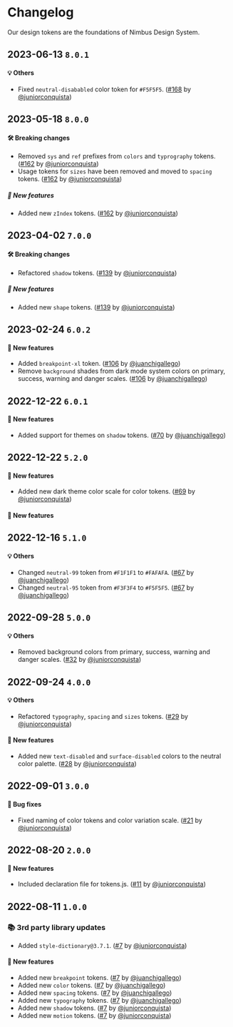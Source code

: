 # Changelog

Our design tokens are the foundations of Nimbus Design System.

## 2023-06-13 `8.0.1`

#### 💡 Others

- Fixed `neutral-disababled` color token for `#F5F5F5`. ([#168](https://github.com/TiendaNube/nimbus-design-system/pull/168) by [@juniorconquista](https://github.com/juniorconquista))

## 2023-05-18 `8.0.0`

#### 🛠 Breaking changes

- Removed `sys` and `ref` prefixes from `colors` and `typrography` tokens. ([#162](https://github.com/TiendaNube/nimbus-design-system/pull/162) by [@juniorconquista](https://github.com/juniorconquista))
- Usage tokens for `sizes` have been removed and moved to `spacing` tokens. ([#162](https://github.com/TiendaNube/nimbus-design-system/pull/162) by [@juniorconquista](https://github.com/juniorconquista))

##### 🎉 New features

- Added new `zIndex` tokens. ([#162](https://github.com/TiendaNube/nimbus-design-system/pull/162) by [@juniorconquista](https://github.com/juniorconquista))

## 2023-04-02 `7.0.0`

#### 🛠 Breaking changes

- Refactored `shadow` tokens. ([#139](https://github.com/TiendaNube/nimbus-design-system/pull/139) by [@juniorconquista](https://github.com/juniorconquista))

##### 🎉 New features

- Added new `shape` tokens. ([#139](https://github.com/TiendaNube/nimbus-design-system/pull/139) by [@juniorconquista](https://github.com/juniorconquista))

## 2023-02-24 `6.0.2`

#### 🎉 New features

- Added `breakpoint-xl` token. ([#106](https://github.com/TiendaNube/nimbus-design-system/pull/106) by [@juanchigallego](https://github.com/juanchigallego))
- Remove `background` shades from dark mode system colors on primary, success, warning and danger scales. ([#106](https://github.com/TiendaNube/nimbus-design-system/pull/106) by [@juanchigallego](https://github.com/juanchigallego))

## 2022-12-22 `6.0.1`

#### 🎉 New features

- Added support for themes on `shadow` tokens. ([#70](https://github.com/TiendaNube/nimbus-design-system/pull/70) by [@juanchigallego](https://github.com/juanchigallego))

## 2022-12-22 `5.2.0`

#### 🎉 New features

- Added new dark theme color scale for color tokens. ([#69](https://github.com/TiendaNube/nimbus-design-system/pull/69) by [@juniorconquista](https://github.com/juniorconquista))

#### 🎉 New features

## 2022-12-16 `5.1.0`

#### 💡 Others

- Changed `neutral-99` token from `#F1F1F1` to `#FAFAFA`. ([#67](https://github.com/TiendaNube/nimbus-design-system/pull/67) by [@juanchigallego](https://github.com/juanchigallego))
- Changed `neutral-95` token from `#F3F3F4` to `#F5F5F5`. ([#67](https://github.com/TiendaNube/nimbus-design-system/pull/67) by [@juanchigallego](https://github.com/juanchigallego))

## 2022-09-28 `5.0.0`

#### 💡 Others

- Removed background colors from primary, success, warning and danger scales. ([#32](https://github.com/TiendaNube/nimbus-design-system/pull/32) by [@juniorconquista](https://github.com/juniorconquista))

## 2022-09-24 `4.0.0`

#### 💡 Others

- Refactored `typography`, `spacing` and `sizes` tokens. ([#29](https://github.com/TiendaNube/nimbus-design-system/pull/29) by [@juniorconquista](https://github.com/juniorconquista))

#### 🎉 New features

- Added new `text-disabled` and `surface-disabled` colors to the neutral color palette. ([#28](https://github.com/TiendaNube/nimbus-design-system/pull/28) by [@juniorconquista](https://github.com/juniorconquista))

## 2022-09-01 `3.0.0`

#### 🐛 Bug fixes

- Fixed naming of color tokens and color variation scale. ([#21](https://github.com/TiendaNube/nimbus-design-system/pull/21) by [@juniorconquista](https://github.com/juniorconquista))

## 2022-08-20 `2.0.0`

#### 🎉 New features

- Included declaration file for tokens.js. ([#11](https://github.com/TiendaNube/nimbus-design-system/pull/11) by [@juniorconquista](https://github.com/juniorconquista))

## 2022-08-11 `1.0.0`

### 📚 3rd party library updates

- Added `style-dictionary@3.7.1`. ([#7](https://github.com/TiendaNube/nimbus-design-system/pull/7) by [@juniorconquista](https://github.com/juniorconquista))

<!-- ### 🛠 Breaking changes -->

#### 🎉 New features

- Added new `breakpoint` tokens. ([#7](https://github.com/TiendaNube/nimbus-design-system/pull/7) by [@juanchigallego](https://github.com/juanchigallego))
- Added new `color` tokens. ([#7](https://github.com/TiendaNube/nimbus-design-system/pull/7) by [@juanchigallego](https://github.com/juanchigallego))
- Added new `spacing` tokens. ([#7](https://github.com/TiendaNube/nimbus-design-system/pull/7) by [@juanchigallego](https://github.com/juanchigallego))
- Added new `typography` tokens. ([#7](https://github.com/TiendaNube/nimbus-design-system/pull/7) by [@juanchigallego](https://github.com/juanchigallego))
- Added new `shadow` tokens. ([#7](https://github.com/TiendaNube/nimbus-design-system/pull/7) by [@juniorconquista](https://github.com/juniorconquista))
- Added new `motion` tokens. ([#7](https://github.com/TiendaNube/nimbus-design-system/pull/7) by [@juniorconquista](https://github.com/juniorconquista))

<!-- #### 🐛 Bug fixes -->

<!-- #### 💡 Others -->

<!-- ### ⚠️ Notices -->
